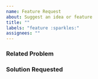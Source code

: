 ```yaml
---
name: Feature Request
about: Suggest an idea or feature
title: ""
labels: "feature :sparkles:"
assignees: ""
---
```


### Related Problem

<!--
**Is your feature request related to a problem?**
If so, please briefly describe the problem.

Please consider including a minimal reproducible example (AKA a reprex). If
you've never heard of a reprex before, start by reading stackoverflow's help
page: <https://stackoverflow.com/help/minimal-reproducible-example>.

```shell
# insert reprex here
```
-->

### Solution Requested

<!--
**Describe the solution you'd like**
Provide a description of what you want to happen.
-->

<!--
**Describe alternatives you've considered**
Provide a description of any alternative solutions or features you've
considered.
-->
